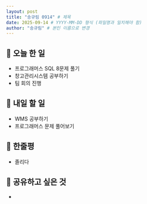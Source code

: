 ```yaml
---
layout: post
title: "송규림 0914" # 제목
date: 2025-09-14 # YYYY-MM-DD 형식 (파일명과 일치해야 함)
author: "송규림" # 본인 이름으로 변경
---
```


## 📝 오늘 한 일

- 프로그래머스 SQL 8문제 풀기
- 창고관리시스템 공부하기
- 팀 회의 진행

## 🎯 내일 할 일

- WMS 공부하기
- 프로그래머스 문제 풀어보기

## 💭 한줄평

- 졸리다

## 🔗 공유하고 싶은 것

- 

